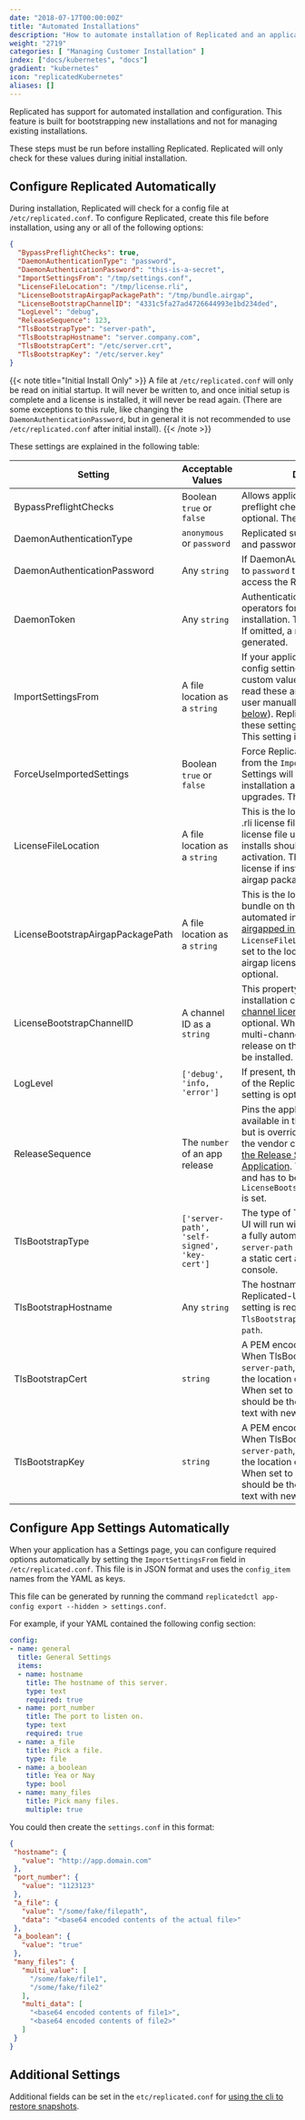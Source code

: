 ```yaml
---
date: "2018-07-17T00:00:00Z"
title: "Automated Installations"
description: "How to automate installation of Replicated and an application"
weight: "2719"
categories: [ "Managing Customer Installation" ]
index: ["docs/kubernetes", "docs"]
gradient: "kubernetes"
icon: "replicatedKubernetes"
aliases: []
---
```


Replicated has support for automated installation and configuration. This feature is built for bootstrapping new installations and not for managing existing installations.

These steps must be run before installing Replicated. Replicated will only check for these
values during initial installation.

## Configure Replicated Automatically

During installation, Replicated will check for a config file at `/etc/replicated.conf`. To configure Replicated, create this file before installation, using any or all of the following options:

```json
{
  "BypassPreflightChecks": true,
  "DaemonAuthenticationType": "password",
  "DaemonAuthenticationPassword": "this-is-a-secret",
  "ImportSettingsFrom": "/tmp/settings.conf",
  "LicenseFileLocation": "/tmp/license.rli",
  "LicenseBootstrapAirgapPackagePath": "/tmp/bundle.airgap",
  "LicenseBootstrapChannelID": "4331c5fa27ad4726644993e1bd234ded",
  "LogLevel": "debug",
  "ReleaseSequence": 123,
  "TlsBootstrapType": "server-path",
  "TlsBootstrapHostname": "server.company.com",
  "TlsBootstrapCert": "/etc/server.crt",
  "TlsBootstrapKey": "/etc/server.key"
}
```

{{< note title="Initial Install Only" >}}
A file at `/etc/replicated.conf` will only be read on initial startup. It will never be written to, and once initial setup is complete and a license is installed, it will never be read again. (There are some exceptions to this rule, like changing the `DaemonAuthenticationPassword`, but in general it is not recommended to use `/etc/replicated.conf` after initial install).
{{< /note >}}



These settings are explained in the following table:

| Setting | Acceptable Values | Description |
|---------|-------------------|-------------|
| BypassPreflightChecks | Boolean `true` or `false` | Allows application to start without preflight checks.  This setting is optional. The default is `false` |
| DaemonAuthenticationType | `anonymous` or `password` | Replicated supports anonymous and password protected access. |
| DaemonAuthenticationPassword | Any `string` | If DaemonAuthenticationType is set to `password` this value is required to access the Replicated console. |
| DaemonToken | Any `string` | Authentication token used by operators for automating a cluster installation.  This setting is optional.  If omitted, a random one will be generated. |
| ImportSettingsFrom | A file location as a `string` | If your application has any required config settings, you can supply custom values here. Replicated will read these and set them as if the user manually configured it ([see below](#configure-app-settings-automatically)). Replicated will only apply these settings on initial installation. This setting is optional. |
| ForceUseImportedSettings | Boolean `true` or `false` | Force Replicated to apply settings from the `ImportSettingsFrom` file. Settings will be applied on installation as well as app upgrades. This setting is optional. |
| LicenseFileLocation | A file location as a `string` | This is the location of an installable .rli license file on the host.  The license file used with automated installs should not require email activation. This must be an airgap license if installation will use an airgap package.  |
| LicenseBootstrapAirgapPackagePath | A file location as a `string` | This is the location of the airgap bundle on the host. When set, the automated install will proceed as an [airgapped installation](/docs/distributing-an-application/airgapped-installations/). Note that `LicenseFileLocation` must also be set to the location of the matching airgap license. This setting is optional.  |
| LicenseBootstrapChannelID | A channel ID as a `string` | This property allows specifying the installation channel for [multi-channel licenses](/docs/kb/supporting-your-customers/multichannel-licenses/).  This setting is optional.  When omitted and a multi-channel license is used, the release on the default channel will be installed. |
| LogLevel | `['debug', 'info, 'error']` | If present, this will set the log level of the Replicated daemon. This setting is optional.  |
| ReleaseSequence | The `number` of an app release | Pins the application to a release available in the license's channel, but is overridden by pins made in the vendor console. See [Pinning the Release Sequence of an Application](https://help.replicated.com/community/t/pinning-the-release-sequence-of-an-application/66).  This setting is optional and has to be omitted when `LicenseBootstrapAirgapPackagePath` is set. |
| TlsBootstrapType | `['server-path', 'self-signed', 'key-cert']` | The type of TLS cert the Replicated UI will run with. Use `self-signed` for a fully automated setup. Use `server-path` or `key-cert` to provide a static cert and key for the admin console. |
| TlsBootstrapHostname | Any `string` | The hostname to use for the Replicated-UI :8800 console.  This setting is required when `TlsBootstrapType` is set to `server-path`. |
| TlsBootstrapCert | `string` | A PEM encoded certificate file. When TlsBootstrapType is set to `server-path`, this value should be the location of a file on the host. When set to `key-cert`, the value should be the certificate in plain text with newlines replaced with `\n`. |
| TlsBootstrapKey | `string` | A PEM encoded private key file. When TlsBootstrapType is set to `server-path`, this value should be the location of a file on the host. When set to `key-cert`, the value should be the private key in plain text with newlines replaced with `\n`. |

## Configure App Settings Automatically

When your application has a Settings page, you can configure required options automatically by setting
the `ImportSettingsFrom` field in `/etc/replicated.conf`. This file is in JSON format and uses the
`config_item` names from the YAML as keys.

This file can be generated by running the command `replicatedctl app-config export --hidden > settings.conf`.

For example, if your YAML contained the following config section:

```yaml
config:
- name: general
  title: General Settings
  items:
  - name: hostname
    title: The hostname of this server.
    type: text
    required: true
  - name: port_number
    title: The port to listen on.
    type: text
    required: true
  - name: a_file
    title: Pick a file.
    type: file
  - name: a_boolean
    title: Yea or Nay
    type: bool
  - name: many_files
    title: Pick many files.
    multiple: true
```

You could then create the `settings.conf` in this format:

```json
{
 "hostname": {
   "value": "http://app.domain.com"
 },
 "port_number": {
   "value": "1123123"
 },
 "a_file": {
   "value": "/some/fake/filepath",
   "data": "<base64 encoded contents of the actual file>"
 },
 "a_boolean": {
   "value": "true"
 },
 "many_files": {
   "multi_value": [
     "/some/fake/file1",
     "/some/fake/file2"
   ],
   "multi_data": [
     "<base64 encoded contents of file1>",
     "<base64 encoded contents of file2>"
   ]
 }
}
```

## Additional Settings

Additional fields can be set in the `etc/replicated.conf` for
[using the cli to restore snapshots](/docs/snapshots/cli).
